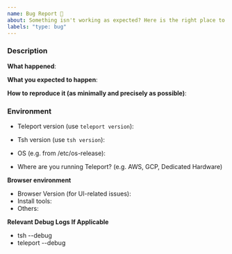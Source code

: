 ```yaml
---
name: Bug Report 🐛
about: Something isn't working as expected? Here is the right place to report.
labels: "type: bug"
---
```


### Description
**What happened**:

**What you expected to happen**:

**How to reproduce it (as minimally and precisely as possible)**:

### Environment
- Teleport version (use `teleport version`):
- Tsh version (use `tsh version`):
- OS (e.g. from /etc/os-release):

- Where are you running Teleport? (e.g. AWS, GCP, Dedicated Hardware)

**Browser environment**

- Browser Version (for UI-related issues):
- Install tools:
- Others:

**Relevant Debug Logs If Applicable**

- tsh --debug
- teleport --debug